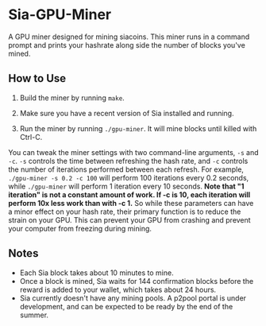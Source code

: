 # Sia-GPU-Miner
A GPU miner designed for mining siacoins. This miner runs in a command prompt and prints your hashrate along side the number of blocks you've mined.

## How to Use
1) Build the miner by running `make`.

2) Make sure you have a recent version of Sia installed and running.

3) Run the miner by running `./gpu-miner`. It will mine blocks until killed with Ctrl-C.

You can tweak the miner settings with two command-line arguments, `-s` and `-c`.
 `-s` controls the time between refreshing the hash rate, and `-c` controls the number of iterations performed between each refresh.
For example, `./gpu-miner -s 0.2 -c 100` will perform 100 iterations every 0.2 seconds, while `./gpu-miner` will perform 
1 iteration every 10 seconds.
**Note that "1 iteration" is not a constant amount of work. If -c is 10, each iteration will perform 10x less work than with -c 1.**
So while these parameters can have a minor effect on your hash rate, their primary function is to reduce the strain on your GPU. This can prevent your GPU from crashing and prevent your computer from freezing during mining.

## Notes
*    Each Sia block takes about 10 minutes to mine.
*    Once a block is mined, Sia waits for 144 confirmation blocks before the reward is added to your wallet, which takes about 24 hours.
*    Sia currently doesn't have any mining pools. A p2pool portal is under development, and can be expected to be ready by the end of the summer.
